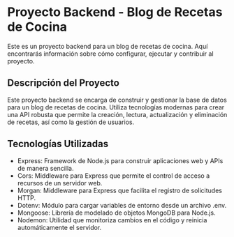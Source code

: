 # Proyecto Backend - Blog de Recetas de Cocina

Este es un proyecto backend para un blog de recetas de cocina. Aquí encontrarás información sobre cómo configurar, ejecutar y contribuir al proyecto.

## Descripción del Proyecto
Este proyecto backend se encarga de construir y gestionar la base de datos para un blog de recetas de cocina. Utiliza tecnologías modernas para crear una API robusta que permite la creación, lectura, actualización y eliminación de recetas, así como la gestión de usuarios.

## Tecnologías Utilizadas

- Express: Framework de Node.js para construir aplicaciones web y APIs de manera sencilla.
- Cors: Middleware para Express que permite el control de acceso a recursos de un servidor web.
- Morgan: Middleware para Express que facilita el registro de solicitudes HTTP.
- Dotenv: Módulo para cargar variables de entorno desde un archivo .env.
- Mongoose: Librería de modelado de objetos MongoDB para Node.js.
- Nodemon: Utilidad que monitoriza cambios en el código y reinicia automáticamente el servidor.


